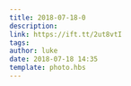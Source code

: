 ```yaml
---
title: 2018-07-18-0
description: 
link: https://ift.tt/2ut8vtI
tags: 
author: luke
date: 2018-07-18 14:35
template: photo.hbs
---
```


